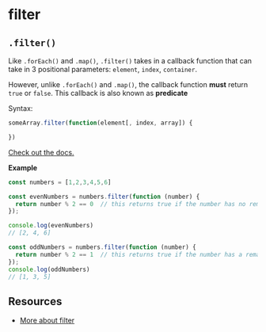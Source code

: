 # filter

## `.filter()`

Like `.forEach()` and `.map()`, `.filter()` takes in a callback function that can take in 3 positional parameters: `element`, `index`, `container`.

However, unlike `.forEach()` and `.map()`, the callback function **must** return `true` or `false`. This callback is also known as **predicate**

Syntax:

```javascript
someArray.filter(function(element[, index, array]) {

})
```

[Check out the docs.](https://developer.mozilla.org/en-US/docs/Web/JavaScript/Reference/Global_Objects/Array/filter)

**Example**

```javascript
const numbers = [1,2,3,4,5,6]

const evenNumbers = numbers.filter(function (number) {
  return number % 2 == 0  // this returns true if the number has no remainder when divided by 2
});

console.log(evenNumbers)
// [2, 4, 6]

const oddNumbers = numbers.filter(function (number) {
  return number % 2 == 1  // this returns true if the number has a remainder of 1 when divided by 2
});
console.log(oddNumbers)
// [1, 3, 5]
```

## Resources

* [More about filter](http://adripofjavascript.com/blog/drips/filtering-arrays-with-array-filter.html)

